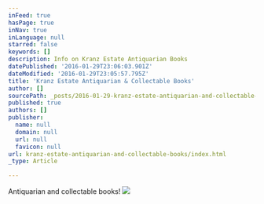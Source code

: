 ```yaml
---
inFeed: true
hasPage: true
inNav: true
inLanguage: null
starred: false
keywords: []
description: Info on Kranz Estate Antiquarian Books
datePublished: '2016-01-29T23:06:03.901Z'
dateModified: '2016-01-29T23:05:57.795Z'
title: 'Kranz Estate Antiquarian & Collectable Books'
author: []
sourcePath: _posts/2016-01-29-kranz-estate-antiquarian-and-collectable-books.md
published: true
authors: []
publisher:
  name: null
  domain: null
  url: null
  favicon: null
url: kranz-estate-antiquarian-and-collectable-books/index.html
_type: Article

---
```

Antiquarian and collectable books!
![](https://the-grid-user-content.s3-us-west-2.amazonaws.com/7534de41-fa40-47a1-93b3-445801463936.jpg)